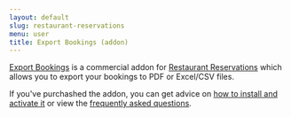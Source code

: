 ```yaml
---
layout: default
slug: restaurant-reservations
menu: user
title: Export Bookings (addon)
---
```

[Export Bookings](https://www.fivestarplugins.com/plugins/five-star-restaurant-reservations/export-bookings/) is a commercial addon for [Restaurant Reservations](https://www.fivestarplugins.com/plugins/five-star-restaurant-reservations/) which allows you to export your bookings to PDF or Excel/CSV files.

If you've purchashed the addon, you can get advice on [how to install and activate it](install) or view the [frequently asked questions](faq).
